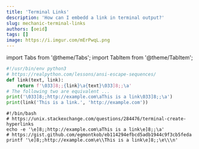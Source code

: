 ```yaml
---
title: 'Terminal Links'
description: 'How can I embedd a link in terminal output?'
slug: mechanic-terminal-links
authors: [oeid]
tags: []
image: https://i.imgur.com/mErPwqL.png
---
```

import Tabs from '@theme/Tabs';
import TabItem from '@theme/TabItem';

<!-- https://gist.github.com/egmontkob/eb114294efbcd5adb1944c9f3cb5feda -->

<Tabs>

<TabItem value="py" label="Python">

```py
#!/usr/bin/env python3
# https://realpython.com/lessons/ansi-escape-sequences/
def link(text, link):
    return f'\033]8;;{link}\a{text}\033]8;;\a'
# The following two are equivalent ...
print('\033]8;;http://example.com\aThis is a link\033]8;;\a')
print(link('This is a link.', 'http://example.com'))
```
</TabItem>

<TabItem value="bash" label="Bash">

```shell
#!/bin/bash
# https://unix.stackexchange.com/questions/284476/terminal-create-hyperlinks
echo -e '\e]8;;http://example.com\aThis is a link\e]8;;\a'
# https://gist.github.com/egmontkob/eb114294efbcd5adb1944c9f3cb5feda
printf '\e]8;;http://example.com\e\\This is a link\e]8;;\e\\\n'
```

</TabItem>

</Tabs>
